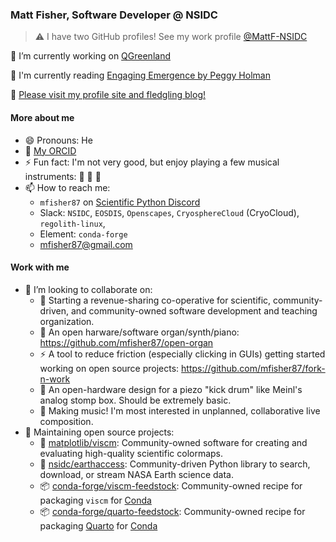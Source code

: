 ### Matt Fisher, Software Developer @ NSIDC

> :warning: I have two GitHub profiles! See my work profile
> [@MattF-NSIDC](https://github.com/MattF-NSIDC)

🔭 I’m currently working on [QGreenland](https://github.com/nsidc/qgreenland)

📖 I'm currently reading [Engaging Emergence by Peggy Holman](https://peggyholman.com/papers/engaging-emergence)

📄 [Please visit my profile site and fledgling blog!](https://mfisher87.github.io)


#### More about me

- 😄 Pronouns: He
- 🧪 [My ORCID](https://orcid.org/0000-0003-3260-5445)
- ⚡ Fun fact: I'm not very good, but enjoy playing a few musical instruments: 🥁 🎹 🎸
- 📫 How to reach me:
    - `mfisher87` on [Scientific Python Discord](https://scientific-python.org/community/#discord-server)
    - Slack: `NSIDC`, `EOSDIS`, `Openscapes`, `CryosphereCloud` (CryoCloud), `regolith-linux`,
    - Element: `conda-forge`
    - mfisher87@gmail.com


#### Work with me

- 👯 I’m looking to collaborate on:
    - 👐 Starting a revenue-sharing co-operative for scientific, community-driven, and community-owned software development and teaching organization.
    - 🎹 An open harware/software organ/synth/piano: https://github.com/mfisher87/open-organ
    - ⚡ A tool to reduce friction (especially clicking in GUIs) getting started working on open source projects: https://github.com/mfisher87/fork-n-work
    - 🦵 An open-hardware design for a piezo "kick drum" like Meinl's analog stomp box. Should be extremely basic.
    - 🎵 Making music! I'm most interested in unplanned, collaborative live composition.
- 🔧 Maintaining open source projects:
    - 🌈 [matplotlib/viscm](https://github.com/matplotlib/viscm): Community-owned software for creating and evaluating high-quality scientific colormaps.
    - 🔑 [nsidc/earthaccess](https://github.com/nsidc/earthaccess): Community-driven Python library to search, download, or stream NASA Earth science data.
    - 📦 [conda-forge/viscm-feedstock](https://github.com/conda-forge/viscm-feedstock): Community-owned recipe for packaging `viscm` for [Conda](https://en.wikipedia.org/wiki/Conda_(package_manager))
    - 📦 [conda-forge/quarto-feedstock](https://github.com/conda-forge/quarto-feedstock): Community-owned recipe for packaging [Quarto](https://quarto.org/) for [Conda](https://en.wikipedia.org/wiki/Conda_(package_manager)) 

<!--
- 🌱 I’m currently learning ...
- 🤔 I’m looking for help with ...
- 💬 Ask me about ...
-->
